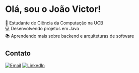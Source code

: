 # Olá, sou o João Victor!

🚀 Estudante de Ciência da Computação na UCB  
💻 Desenvolvendo projetos em Java  
📚 Aprendendo mais sobre backend e arquiteturas de software  

## Contato
[![Email](https://img.icons8.com/ios-filled/50/4fa6f7/email.png)](mailto:joaovictorooliveira812@gmail.com)  [![LinkedIn](https://img.icons8.com/ios-filled/50/4fa6f7/linkedin.png)](https://www.linkedin.com/in/joaovictorribeiro)
